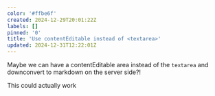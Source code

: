 ```yaml
---
color: '#ffbe6f'
created: 2024-12-29T20:01:22Z
labels: []
pinned: '0'
title: 'Use contentEditable instead of <textarea>'
updated: 2024-12-31T12:22:01Z
---
```

Maybe we can have a contentEditable area instead of the `textarea` and downconvert to markdown on the server side?!

This could actually work